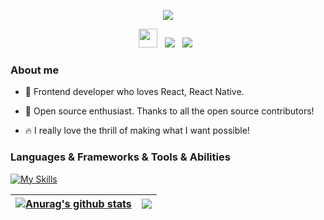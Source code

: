 <p align="center">
  <img src="image/sayHello.gif">
</p>

<div align='center'>
  <p align='center'>
    <a href="https://www.linkedin.com/in/kartono-saleh-8aab8017b/"><img height="30" src="https://img.shields.io/badge/LinkedIn-0077B5?style=for-the-badge&logo=linkedin&logoColor=white"></a>&nbsp;&nbsp;
    <a href="mailto:kartono.saleh@gmail.com"><img src="https://img.shields.io/badge/Gmail-D14836?style=for-the-badge&logo=gmail&logoColor=white" /></a>&nbsp;&nbsp;
        <a href="https://www.youtube.com/@kartonobinsaleh855"><img src="https://img.shields.io/badge/YouTube-FF0000?style=for-the-badge&logo=youtube&logoColor=white" /></a>&nbsp;&nbsp;
  </p>
</div>

### About me

- 🎨 Frontend developer who loves React, React Native.

- 🎁 Open source enthusiast. Thanks to all the open source contributors!

- 🔥 I really love the thrill of making what I want possible!

### Languages & Frameworks & Tools & Abilities

[![My Skills](https://skillicons.dev/icons?i=js,ts,html,css,react,nextjs,nodejs,redux,tailwind,sass,mysql,mongodb,vite,firebase,vscode,git,linux,figma,blender)](https://skillicons.dev)

| <a href="https://github.com/tonbots/github-readme-stats"><img align="center" src="https://github-readme-stats.vercel.app/api?username=tonbots&show_icons=true&include_all_commits=true&theme=buefy&hide_border=true" alt="Anurag's github stats" /></a> | <a href="https://github.com/tonbots/github-readme-stats"><img align="center" src="https://github-readme-stats.vercel.app/api/top-langs/?username=tonbots&layout=compact&theme=buefy&hide_border=true" /></a> |
| ------------------------------------------------------------------------------------------------------------------------------------------------------------------------------------------------------------------------------------------------------- | ------------------------------------------------------------------------------------------------------------------------------------------------------------------------------------------------------------ |

